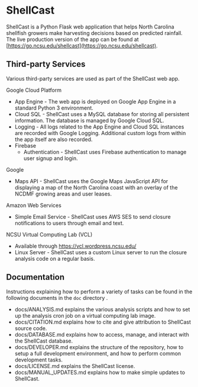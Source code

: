 # ShellCast
ShellCast is a Python Flask web application that helps North Carolina shellfish growers make harvesting decisions based on predicted rainfall.  The live production version of the app can be found at [https://go.ncsu.edu/shellcast](https://go.ncsu.edu/shellcast).

## Third-party Services
Various third-party services are used as part of the ShellCast web app.

Google Cloud Platform
- App Engine - The web app is deployed on Google App Engine in a standard Python 3 environment.
- Cloud SQL - ShellCast uses a MySQL database for storing all persistent information.  The database is managed by Google Cloud SQL.
- Logging - All logs related to the App Engine and Cloud SQL instances are recorded with Google Logging.  Additional custom logs from within the app itself are also recorded.
- Firebase
  - Authentication - ShellCast uses Firebase authentication to manage user signup and login.

Google
- Maps API - ShellCast uses the Google Maps JavaScript API for displaying a map of the North Carolina coast with an overlay of the NCDMF growing areas and user leases.

Amazon Web Services
- Simple Email Service - ShellCast uses AWS SES to send closure notifications to users through email and text.

NCSU Virtual Computing Lab (VCL)
- Available through https://vcl.wordpress.ncsu.edu/
- Linux Server - ShellCast uses a custom Linux server to run the closure analysis code on a regular basis.

## Documentation
Instructions explaining how to perform a variety of tasks can be found in the following documents in the `doc` directory [](https://github.ncsu.edu/biosystemsanalyticslab/shellcast/tree/master/docs).

- docs/ANALYSIS.md explains the various analysis scripts and how to set up the analysis cron job on a virtual computing lab image.
- docs/CITATION.md explains how to cite and give attribution to ShellCast source code.
- docs/DATABASE.md explains how to access, manage, and interact with the ShellCast database.
- docs/DEVELOPER.md explains the structure of the repository, how to setup a full development environment, and how to perform common development tasks.
- docs/LICENSE.md explains the ShellCast license.
- docs/MANUAL_UPDATES.md explains how to make simple updates to ShellCast.

